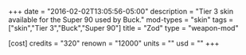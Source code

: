 +++
date = "2016-02-02T13:05:56-05:00"
description = "Tier 3 skin available for the Super 90 used by Buck."
mod-types = "skin"
tags = ["skin","Tier 3","Buck","Super 90"]
title = "Zod"
type = "weapon-mod"

[cost]
  credits = "320"
  renown = "12000"
  units = ""
  usd = ""
+++
